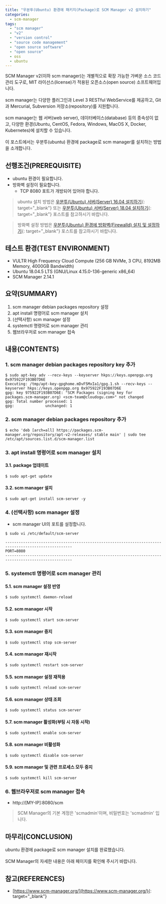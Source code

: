 ```yaml
---
title: "우분투(Ubuntu) 환경에 패키지(Package)로 SCM Manager v2 설치하기"
categories: 
  - scm-manager
tags: 
  - "scm manager"
  - "v2"
  - "version control"
  - "source code management"
  - "open source software"
  - "open source"
  - oss
  - ubuntu
---
```



SCM Manager v2(이하 scm manager)는 개별적으로 확장 가능한 가벼운 소스 코드 관리 도구로, MIT 라이선스(license)가 적용된 오픈소스(open source) 소프트웨어입니다.
<br /><br />
scm manager는 다양한 플러그인과 Level 3 RESTful WebService를 제공하고, Git과 Mercurial, Subversion 저장소(repository)를 지원합니다.
<br /><br />
scm manager는 웹 서버(web server), 데이터베이스(database) 등의 종속성이 없고, 다양한 환경(Ubuntu, CentOS, Fedora, Windows, MacOS X, Docker, Kubernetes)에 설치할 수 있습니다.
<br /><br />
이 포스트에서는 우분투(ubuntu) 환경에 package로 scm manager를 설치하는 방법을 소개합니다.


## 선행조건(PREREQUISITE)
- ubuntu 환경이 필요합니다.
- 방화벽 설정이 필요합니다.
    + TCP 8080 포트가 개방되어 있어야 합니다.

> ubuntu 설치 방법은 [우분투(Ubuntu) 서버(Server) 16.04 설치하기](https://lindarex.github.io/ubuntu/ubuntu-1604-installation/){: target="\_blank"} 또는 [우분투(Ubuntu) 서버(Server) 18.04 설치하기](https://lindarex.github.io/ubuntu/ubuntu-1804-installation/){: target="\_blank"} 포스트를 참고하시기 바랍니다.

> 방화벽 설정 방법은 [우분투(Ubuntu) 환경에 방화벽(Firewalld) 설치 및 설정하기](https://lindarex.github.io/ubuntu/ubuntu-firewalld-installation/){: target="\_blank"} 포스트를 참고하시기 바랍니다.


## 테스트 환경(TEST ENVIRONMENT)
- VULTR High Frequency Cloud Compute (256 GB NVMe, 3 CPU, 8192MB Memory, 4000GB Bandwidth)
- Ubuntu 18.04.5 LTS (GNU/Linux 4.15.0-136-generic x86_64)
- SCM Manager 2.14.1


## 요약(SUMMARY)
1. scm manager debian packages repository 설정
2. apt install 명령어로 scm manager 설치
3. (선택사항) scm manager 설정
4. systemctl 명령어로 scm manager 관리
5. 웹브라우저로 scm manager 접속


## 내용(CONTENTS)
### 1. scm manager debian packages repository key 추가
```console
$ sudo apt-key adv --recv-keys --keyserver hkps://keys.openpgp.org 0x975922F193B07D6E
Executing: /tmp/apt-key-gpghome.mDvF5MxIa1/gpg.1.sh --recv-keys --keyserver hkps://keys.openpgp.org 0x975922F193B07D6E
gpg: key 975922F193B07D6E: "SCM Packages (signing key for packages.scm-manager.org) <scm-team@cloudogu.com>" not changed
gpg: Total number processed: 1
gpg:              unchanged: 1
```

### 2. scm manager debian packages repository 추가
```console
$ echo 'deb [arch=all] https://packages.scm-manager.org/repository/apt-v2-releases/ stable main' | sudo tee /etc/apt/sources.list.d/scm-manager.list
```

### 3. apt install 명령어로 scm manager 설치
#### 3.1. package 업데이트 
```console
$ sudo apt-get update
```

#### 3.2. scm manager 설치
```console
$ sudo apt-get install scm-server -y
```

### 4. (선택사항) scm manager 설정

- scm manager UI의 포트를 설정합니다.

```console
$ sudo vi /etc/default/scm-server
```

```shell
----------------------------------------------------------------------------------------------------
PORT=8080
----------------------------------------------------------------------------------------------------
```

### 5. systemctl 명령어로 scm manager 관리
#### 5.1. scm manager 설정 반영
```console
$ sudo systemctl daemon-reload
```

#### 5.2. scm manager 시작
```console
$ sudo systemctl start scm-server
```

#### 5.3. scm manager 중지
```console
$ sudo systemctl stop scm-server
```

#### 5.4. scm manager 재시작
```console
$ sudo systemctl restart scm-server
```

#### 5.5. scm manager 설정 재적용
```console
$ sudo systemctl reload scm-server
```

#### 5.6. scm manager 상태 조회
```console
$ sudo systemctl status scm-server
```

#### 5.7. scm manager 활성화(부팅 시 자동 시작)
```console
$ sudo systemctl enable scm-server
```

#### 5.8. scm manager 비활성화
```console
$ sudo systemctl disable scm-server
```

#### 5.9. scm manager 및 관련 프로세스 모두 중지
```console
$ sudo systemctl kill scm-server
```

### 6. 웹브라우저로 scm manager 접속
- http://[MY-IP]:8080/scm

> SCM Manager의 기본 계정은 'scmadmin'이며, 비밀번호는 'scmadmin' 입니다.


## 마무리(CONCLUSION)
ubuntu 환경에 package로 scm manager 설치를 완료했습니다.
<br /><br />
SCM Manager의 자세한 내용은 아래 페이지를 확인해 주시기 바랍니다.


## 참고(REFERENCES)
- [https://www.scm-manager.org/](https://www.scm-manager.org/){: target="\_blank"}
